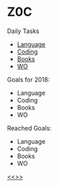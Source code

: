 
Z0C
======

Daily Tasks

* [Language](https://github.com/ttltrk/ELSE/blob/master/LAN/ENG/LAN.MD)
* [Coding](https://github.com/ttltrk/PRG/blob/master/CODING.MD)
* [Books](https://github.com/ttltrk/BKS/blob/master/README.MD) 
* [WO](https://github.com/ttltrk/ELSE/blob/master/PWR/PWR.MD) 

Goals for 2018:

* Language
* Coding
* Books
* WO

Reached Goals:

* Language
* Coding
* Books
* WO

[<<>>](http://ttltrk.net/)
